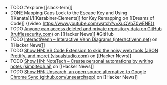 - TODO #explore [[slack-term]]
- DONE Mapping Caps Lock to the Escape Key and Using [[Kanata]]/[[Karabiner-Elements]] for Key Remapping on [[Dreams of Code]]
  {{video https://www.youtube.com/watch?v=XuQVbZ0wENE}}
- TODO [Anyone can access deleted and private repository data on GitHub (trufflesecurity.com)](https://news.ycombinator.com/item?id=41060102) on [[Hacker News]] #GitHub
- TODO [InteractiVenn – Interactive Venn Diagrams (interactivenn.net)](https://news.ycombinator.com/item?id=41057766) on [[Hacker News]]
- TODO [Show HN: VS Code Extension to skip the noisy web tools (JSON Prettify, and more) (visualstudio.com)](https://news.ycombinator.com/item?id=41046911) on [[Hacker News]]
- TODO [Show HN: NoteTech – Create personal automations by writing notes (simpltech.ai)](https://news.ycombinator.com/item?id=41059821) on [[Hacker News]]
- TODO [Show HN: Unsearch, an open source alternative to Google Chrome Sync (github.com/unsearchapp)](https://news.ycombinator.com/item?id=41059383) on [[Hacker News]]